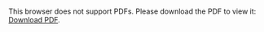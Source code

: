 <object data="christ-in-song/CIS1908pdfs/515.pdf" type="application/pdf" width="100%" height="1024px">
    <embed src="christ-in-song/CIS1908pdfs/515.pdf">
        <p>This browser does not support PDFs. Please download the PDF to view it: <a href="christ-in-song/CIS1908pdfs/515.pdf">Download PDF</a>.</p>
    </embed>
</object>
